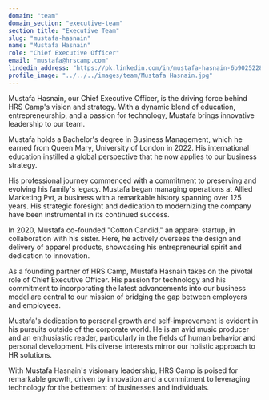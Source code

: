 ```yaml
---
domain: "team"
domain_section: "executive-team"
section_title: "Executive Team"
slug: "mustafa-hasnain"
name: "Mustafa Hasnain"
role: "Chief Executive Officer"
email: "mustafa@hrscamp.com"
lindedin_address: "https://pk.linkedin.com/in/mustafa-hasnain-6b9025228"
profile_image: "../../../images/team/Mustafa Hasnain.jpg"
---
```


Mustafa Hasnain, our Chief Executive Officer, is the driving force behind HRS Camp's vision and strategy. With a dynamic blend of education, entrepreneurship, and a passion for technology, Mustafa brings innovative leadership to our team.

Mustafa holds a Bachelor's degree in Business Management, which he earned from Queen Mary, University of London in 2022. His international education instilled a global perspective that he now applies to our business strategy.

His professional journey commenced with a commitment to preserving and evolving his family's legacy. Mustafa began managing operations at Allied Marketing Pvt, a business with a remarkable history spanning over 125 years. His strategic foresight and dedication to modernizing the company have been instrumental in its continued success.

In 2020, Mustafa co-founded "Cotton Candid," an apparel startup, in collaboration with his sister. Here, he actively oversees the design and delivery of apparel products, showcasing his entrepreneurial spirit and dedication to innovation.

As a founding partner of HRS Camp, Mustafa Hasnain takes on the pivotal role of Chief Executive Officer. His passion for technology and his commitment to incorporating the latest advancements into our business model are central to our mission of bridging the gap between employers and employees.

Mustafa's dedication to personal growth and self-improvement is evident in his pursuits outside of the corporate world. He is an avid music producer and an enthusiastic reader, particularly in the fields of human behavior and personal development. His diverse interests mirror our holistic approach to HR solutions.

With Mustafa Hasnain's visionary leadership, HRS Camp is poised for remarkable growth, driven by innovation and a commitment to leveraging technology for the betterment of businesses and individuals.
